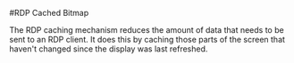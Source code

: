 #RDP Cached Bitmap

The RDP caching mechanism reduces the amount of data that needs to be sent to an RDP client. It does this by caching those parts of the screen that haven't changed since the display was last refreshed.
